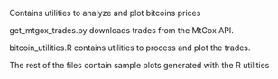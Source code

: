 Contains utilities to analyze and plot bitcoins prices

get_mtgox_trades.py downloads trades from the MtGox API.

bitcoin_utilities.R contains utilities to process and plot the trades.

The rest of the files contain sample plots generated with the R utilities
